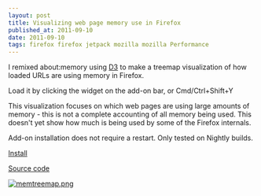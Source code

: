 ```yaml
---
layout: post
title: Visualizing web page memory use in Firefox
published_at: 2011-09-10
date: 2011-09-10
tags: firefox firefox jetpack mozilla mozilla Performance
---
```


I remixed about:memory using [D3](http://mbostock.github.com/d3/) to make a treemap visualization of how loaded URLs are using memory in Firefox.

Load it by clicking the widget on the add-on bar, or Cmd/Ctrl+Shift+Y

This visualization focuses on which web pages are using large amounts of memory - this is not a complete accounting of all memory being used. This doesn't yet show how much is being used by some of the Firefox internals.

Add-on installation does not require a restart. Only tested on Nightly builds.

[Install](https://addons.mozilla.org/en-US/firefox/addon/aboutmemory-treemap-visuali/)

[Source code](https://github.com/autonome/Memtreemap)

[![](http://autonome.files.wordpress.com/2011/09/memtreemap.png "memtreemap.png")](memtreemap.png)